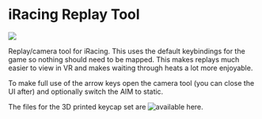 # iRacing Replay Tool

![](https://imgur.com/0948eBG.jpg)

Replay/camera tool for iRacing.  This uses the default keybindings for the game so nothing should need to be mapped.  This makes replays much easier to view in VR and makes waiting through heats a lot more enjoyable.

To make full use of the arrow keys open the camera tool (you can close the UI after) and optionally switch the AIM to static.

The files for the 3D printed keycap set are ![available here.](https://github.com/AaronVerDow/KeyV2/blob/numpad/src/layouts/numpad/iracing.scad)
